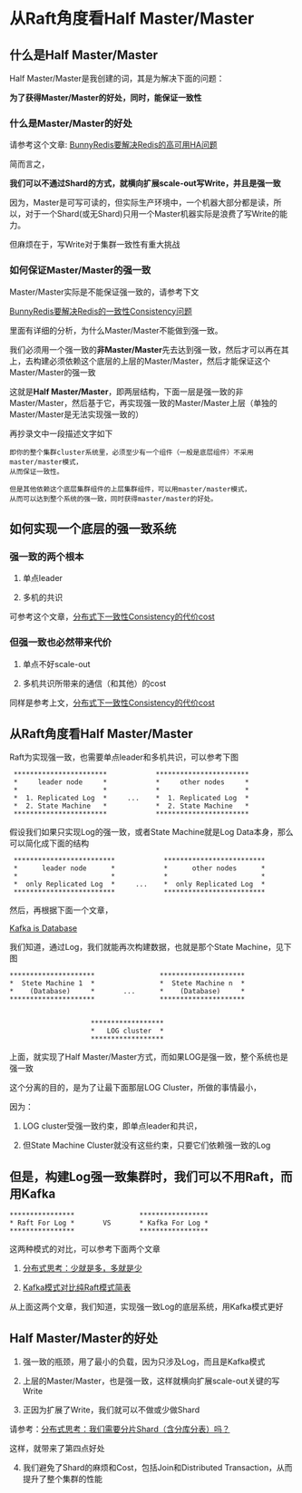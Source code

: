 # 从Raft角度看Half Master/Master

## 什么是Half Master/Master

Half Master/Master是我创建的词，其是为解决下面的问题：

**为了获得Master/Master的好处，同时，能保证一致性**

### 什么是Master/Master的好处

请参考这个文章: [BunnyRedis要解决Redis的高可用HA问题](https://zhuanlan.zhihu.com/p/392628491)

简而言之，

**我们可以不通过Shard的方式，就横向扩展scale-out写Write，并且是强一致**

因为，Master是可写可读的，但实际生产环境中，一个机器大部分都是读，所以，对于一个Shard(或无Shard)只用一个Master机器实际是浪费了写Write的能力。

但麻烦在于，写Write对于集群一致性有重大挑战

### 如何保证Master/Master的强一致

Master/Master实际是不能保证强一致的，请参考下文

[BunnyRedis要解决Redis的一致性Consistency问题](https://zhuanlan.zhihu.com/p/392637293)

里面有详细的分析，为什么Master/Master不能做到强一致。

我们必须用一个强一致的**非Master/Master**先去达到强一致，然后才可以再在其上，去构建必须依赖这个底层的上层的Master/Master，然后才能保证这个Master/Master的强一致

这就是**Half Master/Master**，即两层结构，下面一层是强一致的非Master/Master，然后基于它，再实现强一致的Master/Master上层（单独的Master/Master是无法实现强一致的）

再抄录文中一段描述文字如下

```
即你的整个集群cluster系统里，必须至少有一个组件（一般是底层组件）不采用master/master模式，
从而保证一致性。

但是其他依赖这个底层集群组件的上层集群组件，可以用master/master模式，
从而可以达到整个系统的强一致，同时获得master/master的好处。
```

## 如何实现一个底层的强一致系统

### 强一致的两个根本

1. 单点leader

2. 多机的共识

可参考这个文章，[分布式下一致性Consistency的代价cost](https://zhuanlan.zhihu.com/p/399639015)

### 但强一致也必然带来代价

1. 单点不好scale-out

2. 多机共识所带来的通信（和其他）的cost

同样是参考上文，[分布式下一致性Consistency的代价cost](https://zhuanlan.zhihu.com/p/399639015)

## 从Raft角度看Half Master/Master

Raft为实现强一致，也需要单点leader和多机共识，可以参考下图

```
 ***********************            ***********************
 *     leader node     *            *     other nodes     *
 *                     *            *                     *
 *  1. Replicated Log  *     ...    *  1. Replicated Log  *
 *  2. State Machine   *            *  2. State Machine   *
 ***********************            ***********************
```

假设我们如果只实现Log的强一致，或者State Machine就是Log Data本身，那么可以简化成下面的结构

```
 *************************            *************************
 *      leader node      *            *      other nodes      *
 *                       *            *                       *
 *  only Replicated Log  *     ...    *  only Replicated Log  *
 *************************            *************************
```

然后，再根据下面一个文章，

[Kafka is Database](https://zhuanlan.zhihu.com/p/392645152)

我们知道，通过Log，我们就能再次构建数据，也就是那个State Machine，见下图

```
*********************                *********************
*  Stete Machine 1  *                *  Stete Machine n  *
*    (Database)     *       ...      *    (Database)     *
*********************                *********************


                    ******************
                    *   LOG cluster  *
                    ******************
```

上面，就实现了Half Master/Master方式，而如果LOG是强一致，整个系统也是强一致

这个分离的目的，是为了让最下面那层LOG Cluster，所做的事情最小，

因为：

1. LOG cluster受强一致约束，即单点leader和共识，

2. 但State Machine Cluster就没有这些约束，只要它们依赖强一致的Log

## 但是，构建Log强一致集群时，我们可以不用Raft，而用Kafka

```
****************                *****************
* Raft For Log *       VS       * Kafka For Log *
****************                *****************
```

这两种模式的对比，可以参考下面两个文章

1. [分布式思考：少就是多，多就是少](https://zhuanlan.zhihu.com/p/402990609)

2. [Kafka模式对比纯Raft模式简表]()

从上面这两个文章，我们知道，实现强一致Log的底层系统，用Kafka模式更好

## Half Master/Master的好处

1. 强一致的瓶颈，用了最小的负载，因为只涉及Log，而且是Kafka模式

2. 上层的Master/Master，也是强一致，这样就横向扩展scale-out关键的写Write

3. 正因为扩展了Write，我们就可以不做或少做Shard

请参考：[分布式思考：我们需要分片Shard（含分库分表）吗？](https://zhuanlan.zhihu.com/p/403604353)

这样，就带来了第四点好处

4. 我们避免了Shard的麻烦和Cost，包括Join和Distributed Transaction，从而提升了整个集群的性能
